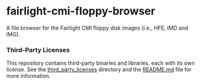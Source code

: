 # fairlight-cmi-floppy-browser
A file browser for the Fairlight CMI floppy disk images (i.e., HFE, IMD and IMG).

### Third-Party Licenses

This repository contains third-party binaries and libraries, each with its own license.
See the [third_party_licenses](licenses/) directory and the [README.md](README.md) file for more information.

